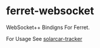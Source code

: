 ferret-websocket
===============

WebSocket++ Bindigns For Ferret.

For Usage See [solarcar-tracker](https://git.nakkaya.com/nakkaya/solarcar-tracker)